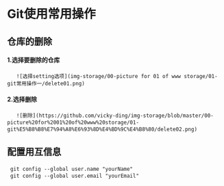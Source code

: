 # Git使用常用操作 #
## 仓库的删除 ##
#### 1.选择要删除的仓库  #### 
       ![选择setting选项](img-storage/00-picture for 01 of www storage/01-git常用操作一/delete01.png)
#### 2.选择删除   ####
	   ![删除](https://github.com/vicky-ding/img-storage/blob/master/00-picture%20for%2001%20of%20www%20storage/01-git%E5%B8%B8%E7%94%A8%E6%93%8D%E4%BD%9C%E4%B8%80/delete02.png)
      
## 配置用互信息 ##
     git config --global user.name "yourName"  
     git config --global user.email "yourEmail"



